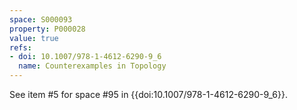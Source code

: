 ```yaml
---
space: S000093
property: P000028
value: true
refs:
- doi: 10.1007/978-1-4612-6290-9_6
  name: Counterexamples in Topology
---
```


See item #5 for space #95 in {{doi:10.1007/978-1-4612-6290-9_6}}.
